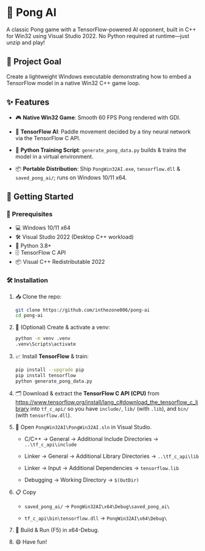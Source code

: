 # 🏓 Pong AI
A classic Pong game with a TensorFlow-powered AI opponent, built in C++ for Win32 using Visual Studio 2022. No Python required at runtime—just unzip and play!

## 🎯 Project Goal

Create a lightweight Windows executable demonstrating how to embed a TensorFlow model in a native Win32 C++ game loop.

## ✨ Features

- 🎮 **Native Win32 Game**: Smooth 60 FPS Pong rendered with GDI.

- 🤖 **TensorFlow AI**: Paddle movement decided by a tiny neural network via the TensorFlow C API.

- 🐍 **Python Training Script**: `generate_pong_data.py` builds & trains the model in a virtual environment.

- 📦 **Portable Distribution**: Ship `PongWin32AI.exe`, `tensorflow.dll` & `saved_pong_ai/`; runs on Windows 10/11 x64.

## 🚀 Getting Started

### 🧰 Prerequisites

- 💻 Windows 10/11 x64
- 🛠️ Visual Studio 2022 (Desktop C++ workload)
- 🐍 Python 3.8+
- 🗄️ TensorFlow C API
- 📦 Visual C++ Redistributable 2022

### 🛠️ Installation

1. 📥 Clone the repo:
    ```bash
    git clone https://github.com/inthezone006/pong-ai
    cd pong-ai
    ```

2. 🐍 (Optional) Create & activate a venv:
    ```bash
    python -m venv .venv
    .venv\Scripts\activate
    ```

3. 📈 Install **TensorFlow** & train:
    ```bash
    pip install --upgrade pip
    pip install tensorflow
    python generate_pong_data.py
    ```

4. 🗂️ Download & extract the **TensorFlow C API (CPU)** from https://www.tensorflow.org/install/lang_c#download_the_tensorflow_c_library into `tf_c_api/` so you have `include/`, `lib/` (with `.lib`), and `bin/` (with `tensorflow.dll`).

5. 🔧 Open `PongWin32AI\PongWin32AI.sln` in Visual Studio.

    - C/C++ → General → Additional Include Directories → `..\tf_c_api\include`

    - Linker → General → Additional Library Directories → `..\tf_c_api\lib`

    - Linker → Input → Additional Dependencies → `tensorflow.lib`

    - Debugging → Working Directory → `$(OutDir)`

6. 📋 Copy

    - `saved_pong_ai/` → `PongWin32AI\x64\Debug\saved_pong_ai\`

    - `tf_c_api\bin\tensorflow.dll` → `PongWin32AI\x64\Debug\`

7. 🔨 Build & Run (F5) in x64-Debug.

8. 😄 Have fun!